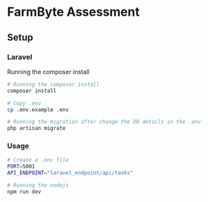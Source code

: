 # FarmByte Assessment

## Setup

### Laravel

Running the composer install

```bash
# Running the composer install
composer install

# Copy .env
cp .env.example .env

# Running the migration after change the DB details in the .env
php artisan migrate
```

### Usage

```bash
# Create a .env file
PORT=5001
API_ENDPOINT="laravel_endpoint/api/tasks"

# Running the nodejs
npm run dev
```
